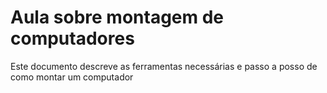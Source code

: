 # Aula sobre montagem de computadores

Este documento descreve as ferramentas necessárias e passo a posso de como montar um computador

